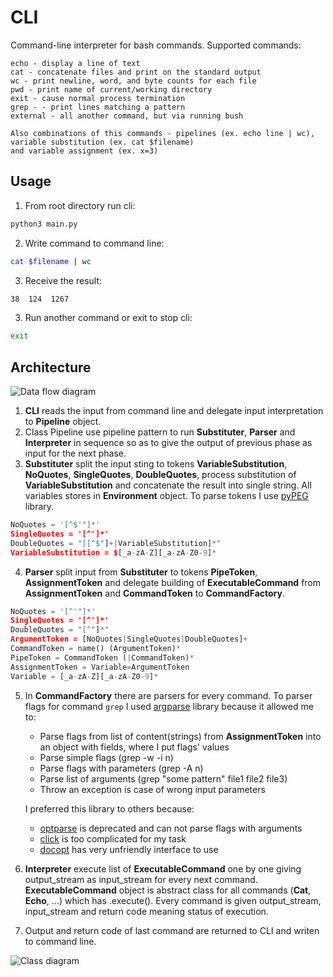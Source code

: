 # CLI
Command-line interpreter for bash commands.
Supported commands:
```
echo - display a line of text
cat - concatenate files and print on the standard output
wc - print newline, word, and byte counts for each file
pwd - print name of current/working directory
exit - cause normal process termination
grep - - print lines matching a pattern
external - all another command, but via running bush 

Also combinations of this commands - pipelines (ex. echo line | wc), variable substitution (ex. cat $filename)
and variable assignment (ex. x=3)
```
## Usage
1) From root directory run cli:
```bash
python3 main.py
```
2) Write command to command line:
```bash
cat $filename | wc
```
3) Receive the result:
```bash
38  124  1267
```
3) Run another command or exit to stop cli:
```bash
exit
```

## Architecture
![Data flow diagram](https://raw.githubusercontent.com/wiki/tiginamaria/SoftwareDesign/images/CLI.png)

1) **CLI** reads the input from command line and delegate input interpretation to **Pipeline** object. 
2) Class Pipeline use pipeline pattern to run **Substituter**, **Parser** and **Interpreter** in sequence so as to give the output of previous phase as input for the next phase.
3) **Substituter** split the input sting to tokens **VariableSubstitution**, **NoQuotes**, **SingleQuotes**, **DoubleQuotes**, process substitution of **VariableSubstitution** and concatenate the result into single string. All variables stores in **Environment** object. To parse tokens I use [pyPEG](https://fdik.org/pyPEG/) library.
```python
NoQuotes = '[^$'"]*'
SingleQuotes = '[^']*'
DoubleQuotes = "[[^$"]+|VariableSubstitution]*"
VariableSubstitution = $[_a-zA-Z][_a-zA-Z0-9]*
```
4) **Parser** split input from **Substituter** to tokens **PipeToken**, **AssignmentToken** and delegate building of **ExecutableCommand** from **AssignmentToken** and **CommandToken** to **CommandFactory**.
```python
NoQuotes = '[^'"]*'
SingleQuotes = '[^']*'
DoubleQuotes = "[^"]*"
ArgumentToken = [NoQuotes|SingleQuotes|DoubleQuotes]+
CommandToken = name() (ArgumentToken)*
PipeToken = CommandToken (|CommandToken)*
AssignmentToken = Variable=ArgumentToken
Variable = [_a-zA-Z][_a-zA-Z0-9]*
```
5) In **CommandFactory** there are parsers for every command. To parser flags for command ```grep``` I used [argparse](https://docs.python.org/2/library/argparse.html) library because it allowed me to:
    * Parse flags from list of content(strings) from **AssignmentToken** into an object with fields, where I put flags' values 
    * Parse simple flags (grep -w -i n)
    * Parse flags with parameters (grep -A n)
    * Parse list of arguments (grep "some pattern" file1 file2 file3)
    * Throw an exception is case of wrong input parameters
    
    I preferred this library to others because:
    * [optparse](https://docs.python.org/2/library/optparse.html) is deprecated and can not parse flags with arguments
    * [click](https://click.palletsprojects.com/en/7.x/) is too complicated for my task
    * [docopt](https://github.com/docopt/docopt) has very unfriendly interface to use 
    
5) **Interpreter** execute list of **ExecutableCommand** one by one giving output_stream as input_stream for every next command. **ExecutableCommand** object is abstract class for all commands (**Cat**, **Echo**, ...) which has .execute(). Every command is given output_stream, input_stream and return code meaning status of execution.

6) Output and return code of last command are returned to CLI and writen to command line.

![Class diagram](https://raw.githubusercontent.com/wiki/tiginamaria/SoftwareDesign/images/CLI_class.png)
